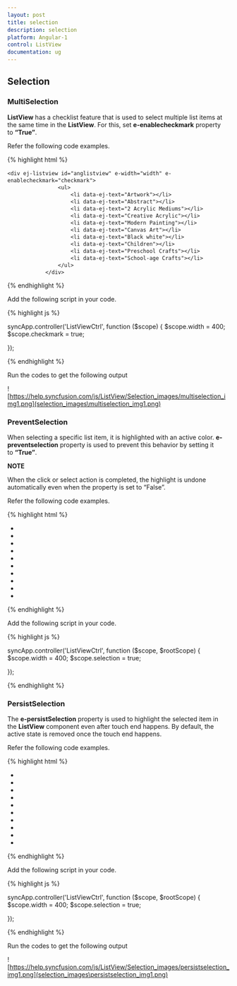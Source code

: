 ```yaml
---
layout: post
title: selection
description: selection
platform: Angular-1
control: ListView
documentation: ug
---
```


## Selection

### MultiSelection



**ListView** has a checklist feature that is used to select multiple list items at the same time in the **ListView**. For this, set **e-enablecheckmark** property to **“True”**.

Refer the following code examples.

{% highlight html %}


    <div ej-listview id="anglistview" e-width="width" e-enablecheckmark="checkmark">
                    <ul>
                        <li data-ej-text="Artwork"></li>
                        <li data-ej-text="Abstract"></li>
                        <li data-ej-text="2 Acrylic Mediums"></li>
                        <li data-ej-text="Creative Acrylic"></li>
                        <li data-ej-text="Modern Painting"></li>
                        <li data-ej-text="Canvas Art"></li>
                        <li data-ej-text="Black white"></li>
                        <li data-ej-text="Children"></li>
                        <li data-ej-text="Preschool Crafts"></li>
                        <li data-ej-text="School-age Crafts"></li>
                    </ul>
                </div>


{% endhighlight %}



Add the following script in your code.

{% highlight js %}


syncApp.controller('ListViewCtrl', function ($scope) {
    $scope.width = 400; 
    $scope.checkmark = true;

});


{% endhighlight %}



Run the codes to get the following output

![https://help.syncfusion.com/js/ListView/Selection_images/multiselection_img1.png](selection_images\multiselection_img1.png)

### PreventSelection

When selecting a specific list item, it is highlighted with an active color. **e-preventselection** property is used to prevent this behavior by setting it to **“True”**.

**NOTE**

When the click or select action is completed, the highlight is undone automatically even when the property is set to “False”.

Refer the following code examples.

{% highlight html %}


<div ej-listview id="anglistview" e-width="width" e-preventselection="selection">
                    <ul>
                        <li data-ej-text="Artwork"></li>
                        <li data-ej-text="Abstract"></li>
                        <li data-ej-text="2 Acrylic Mediums"></li>
                        <li data-ej-text="Creative Acrylic"></li>
                        <li data-ej-text="Modern Painting"></li>
                        <li data-ej-text="Canvas Art"></li>
                        <li data-ej-text="Black white"></li>
                        <li data-ej-text="Children"></li>
                        <li data-ej-text="Preschool Crafts"></li>
                        <li data-ej-text="School-age Crafts"></li>
                    </ul>
                </div>


{% endhighlight %}



Add the following script in your code.

{% highlight js %}


syncApp.controller('ListViewCtrl', function ($scope, $rootScope) {
    $scope.width = 400; 
    $scope.selection = true;

});


{% endhighlight %}



### PersistSelection

The **e-persistSelection** property is used to highlight the selected item in the **ListView** component even after touch end happens. By default, the active state is removed once the touch end happens.

Refer the following code examples.

{% highlight html %}

<div ej-listview id="anglistview" e-width="width" e-persistselection="selection">
                    <ul>
                        <li data-ej-text="Artwork"></li>
                        <li data-ej-text="Abstract"></li>
                        <li data-ej-text="2 Acrylic Mediums"></li>
                        <li data-ej-text="Creative Acrylic"></li>
                        <li data-ej-text="Modern Painting"></li>
                        <li data-ej-text="Canvas Art"></li>
                        <li data-ej-text="Black white"></li>
                        <li data-ej-text="Children"></li>
                        <li data-ej-text="Preschool Crafts"></li>
                        <li data-ej-text="School-age Crafts"></li>
                    </ul>
                </div>


{% endhighlight %}



Add the following script in your code.

{% highlight js %}


syncApp.controller('ListViewCtrl', function ($scope, $rootScope) {
    $scope.width = 400; 
    $scope.selection = true;

});


{% endhighlight %}



Run the codes to get the following output

![https://help.syncfusion.com/js/ListView/Selection_images/persistselection_img1.png](selection_images\persistselection_img1.png)



